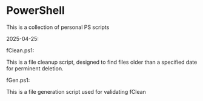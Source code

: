 # PowerShell
This is a collection of personal PS scripts

2025-04-25:

fClean.ps1:

  This is a file cleanup script, designed to find files older than a specified date for perminent deletion.

fGen.ps1:

  This is a file generation script used for validating fClean
